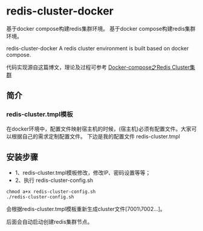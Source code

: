 # redis-cluster-docker
基于docker compose构建redis集群环境。 基于docker compose构建redis集群环境。 


redis-cluster-docker
A redis cluster environment is built based on docker compose.

代码实现源自这篇博文，理论及过程可参考 [Docker-compose之Redis Cluster集群](https://blog.csdn.net/weixin_50236329/article/details/109771983)

## 简介

### redis-cluster.tmpl模板
在docker环境中，配置文件映射宿主机的时候，(宿主机)必须有配置文件。大家可以根据自己的需求定制配置文件。
下边是我的配置文件 redis-cluster.tmpl


## 安装步骤

- 1、redis-cluster.tmpl模板修改，修改IP、密码设置等等；
- 2、执行 redis-cluster-config.sh
```shell script
chmod a+x redis-cluster-config.sh
./redis-cluster-config.sh
```
会根据redis-cluster.tmpl模板重新生成cluster文件[7001\7002...]。

后面会自动启动创建redis集群节点。
